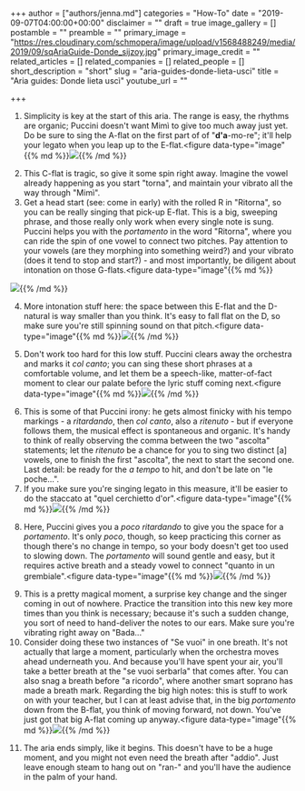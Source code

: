 +++
author = ["authors/jenna.md"]
categories = "How-To"
date = "2019-09-07T04:00:00+00:00"
disclaimer = ""
draft = true
image_gallery = []
postamble = ""
preamble = ""
primary_image = "https://res.cloudinary.com/schmopera/image/upload/v1568488249/media/2019/09/sqAriaGuide-Donde_sijzoy.jpg"
primary_image_credit = ""
related_articles = []
related_companies = []
related_people = []
short_description = "short"
slug = "aria-guides-donde-lieta-usci"
title = "Aria guides: Donde lieta uscì"
youtube_url = ""

+++

1. Simplicity is key at the start of this aria. The range is easy, the rhythms are organic; Puccini doesn't want Mimì to give too much away just yet. Do be sure to sing the A-flat on the first part of of "**d'a**-mo-re"; it'll help your legato when you leap up to the E-flat.<figure data-type="image"{{% md %}}![](https://res.cloudinary.com/schmopera/image/upload/v1568486554/media/2019/09/Screen_Shot_2019-09-14_at_2.42.10_PM_ls217l.png){{% /md %}}

</figure>

2. This C-flat is tragic, so give it some spin right away. Imagine the vowel already happening as you start "torna", and maintain your vibrato all the way through "Mimì".
3. Get a head start (see: come in early) with the rolled R in "Ritorna", so you can be really singing that pick-up E-flat. This is a big, sweeping phrase, and those really only work when every single note is sung. Puccini helps you with the _portamento_ in the word "Ritorna", where you can ride the spin of one vowel to connect two pitches. Pay attention to your vowels (are they morphing into something weird?) and your vibrato (does it tend to stop and start?) - and most importantly, be diligent about intonation on those G-flats.<figure data-type="image"{{% md %}}

![](https://res.cloudinary.com/schmopera/image/upload/v1567885068/media/2019/09/AriaGuide-Donde-p2_ynssza.png){{% /md %}}

</figure>

4. More intonation stuff here: the space between this E-flat and the D-natural is way smaller than you think. It's easy to fall flat on the D, so make sure you're still spinning sound on that pitch.<figure data-type="image"{{% md %}}![](https://res.cloudinary.com/schmopera/image/upload/v1567885080/media/2019/09/AriaGuide-Donde-p3_wfc6nk.jpg){{% /md %}}

</figure>

5. Don't work too hard for this low stuff. Puccini clears away the orchestra and marks it _col canto_; you can sing these short phrases at a comfortable volume, and let them be a speech-like, matter-of-fact moment to clear our palate before the lyric stuff coming next.<figure data-type="image"{{% md %}}![](https://res.cloudinary.com/schmopera/image/upload/v1567885091/media/2019/09/AriaGuide-Donde-p4_pwoznv.png){{% /md %}}

</figure>

6. This is some of that Puccini irony: he gets almost finicky with his tempo markings - a _ritardando_, then _col canto_, also a _ritenuto_ - but if everyone follows them, the musical effect is spontaneous and organic. It's handy to think of really observing the comma between the two "ascolta" statements; let the _ritenuto_ be a chance for you to sing two distinct \[a\] vowels, one to finish the first "ascolta", the next to start the second one. Last detail: be ready for the _a tempo_ to hit, and don't be late on "le poche...".
7. If you make sure you're singing legato in this measure, it'll be easier to do the staccato at "quel cerchietto d'or".<figure data-type="image"{{% md %}}![](https://res.cloudinary.com/schmopera/image/upload/v1567885101/media/2019/09/AriaGuide-Donde-p5_e4fvv4.jpg){{% /md %}}

</figure>

8. Here, Puccini gives you a _poco ritardando_ to give you the space for a _portamento_. It's only _poco_, though, so keep practicing this corner as though there's no change in tempo, so your body doesn't get too used to slowing down. The _portamento_ will sound gentle and easy, but it requires active breath and a steady vowel to connect "quanto in un grembiale".<figure data-type="image"{{% md %}}![](https://res.cloudinary.com/schmopera/image/upload/v1567885114/media/2019/09/AriaGuide-Donde-p6_quxrff.png){{% /md %}}

</figure>

 9. This is a pretty magical moment, a surprise key change and the singer coming in out of nowhere. Practice the transition into this new key more times than you think is necessary; because it's such a sudden change, you sort of need to hand-deliver the notes to our ears. Make sure you're vibrating right away on "Bada..."
10. Consider doing these two instances of "Se vuoi" in one breath. It's not actually that large a moment, particularly when the orchestra moves ahead underneath you. And because you'll have spent your air, you'll take a better breath at the "se vuoi serbarla" that comes after. You can also snag a breath before "a ricordo", where another smart soprano has made a breath mark. Regarding the big high notes: this is stuff to work on with your teacher, but I can at least advise that, in the big _portamento_ down from the B-flat, you think of moving forward, not down. You've just got that big A-flat coming up anyway.<figure data-type="image"{{% md %}}![](https://res.cloudinary.com/schmopera/image/upload/v1567885128/media/2019/09/AriaGuide-Donde-p7_b5zmld.png){{% /md %}}

</figure>

11. The aria ends simply, like it begins. This doesn't have to be a huge moment, and you might not even need the breath after "addio". Just leave enough steam to hang out on "ran-" and you'll have the audience in the palm of your hand.

    <figure data-type="image"{{% md %}}![](https://res.cloudinary.com/schmopera/image/upload/v1567885138/media/2019/09/AriaGuide-Donde-p8_g8qmsl.png){{% /md %}}

</figure>